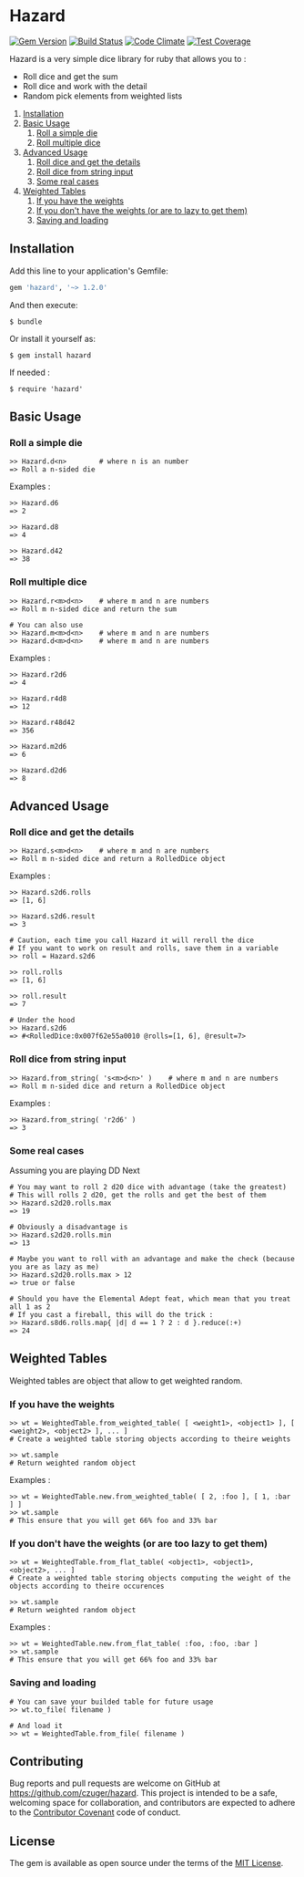 # Hazard

[![Gem Version](https://badge.fury.io/rb/hazard.svg)](https://badge.fury.io/rb/hazard)
[![Build Status](https://travis-ci.org/czuger/hazard.svg?branch=master)](https://travis-ci.org/czuger/hazard)
[![Code Climate](https://codeclimate.com/github/czuger/hazard/badges/gpa.svg)](https://codeclimate.com/github/czuger/hazard)
[![Test Coverage](https://codeclimate.com/github/czuger/hazard/badges/coverage.svg)](https://codeclimate.com/github/czuger/hazard/coverage)

Hazard is a very simple dice library for ruby that allows you to : 
* Roll dice and get the sum
* Roll dice and work with the detail
* Random pick elements from weighted lists

1. [Installation](#installation)
1. [Basic Usage](#basic-usage)
    1. [Roll a simple die](#roll-a-simple-die)
    1. [Roll multiple dice](#roll-multiple-dice)
1. [Advanced Usage](#advanced-usage)
    1. [Roll dice and get the details](#roll-dice-and-get-the-details)
    1. [Roll dice from string input](#roll-dice-from-string-input)    
    1. [Some real cases](#some-real-cases)
1. [Weighted Tables](#weighted-tables)
    1. [If you have the weights](#if-you-have-the-weights)
    1. [If you don't have the weights (or are to lazy to get them)](#if-you-dont-have-the-weights-or-are-to-lazy-to-get-them)
    1. [Saving and loading](#saving-and-loading)    
    
## Installation

Add this line to your application's Gemfile:

```ruby
gem 'hazard', '~> 1.2.0'
```

And then execute:

    $ bundle

Or install it yourself as:

    $ gem install hazard
    
If needed :

    $ require 'hazard'  

## Basic Usage

### Roll a simple die

    >> Hazard.d<n>        # where n is an number
    => Roll a n-sided die

Examples : 

    >> Hazard.d6
    => 2
    
    >> Hazard.d8
    => 4
     
    >> Hazard.d42
    => 38
     
    
### Roll multiple dice

    >> Hazard.r<m>d<n>    # where m and n are numbers
    => Roll m n-sided dice and return the sum
    
    # You can also use
    >> Hazard.m<m>d<n>    # where m and n are numbers       
    >> Hazard.d<m>d<n>    # where m and n are numbers

Examples : 
   
    >> Hazard.r2d6
    => 4
     
    >> Hazard.r4d8
    => 12
     
    >> Hazard.r48d42
    => 356
    
    >> Hazard.m2d6
    => 6    
     
    >> Hazard.d2d6
    => 8      
    
## Advanced Usage
        
### Roll dice and get the details

    >> Hazard.s<m>d<n>    # where m and n are numbers
    => Roll m n-sided dice and return a RolledDice object

Examples : 
         
    >> Hazard.s2d6.rolls
    => [1, 6]     
          
    >> Hazard.s2d6.result
    => 3
    
    # Caution, each time you call Hazard it will reroll the dice
    # If you want to work on result and rolls, save them in a variable    
    >> roll = Hazard.s2d6
    
    >> roll.rolls
    => [1, 6]
    
    >> roll.result
    => 7
    
    # Under the hood
    >> Hazard.s2d6
    => #<RolledDice:0x007f62e55a0010 @rolls=[1, 6], @result=7>
    
### Roll dice from string input

    >> Hazard.from_string( 's<m>d<n>' )    # where m and n are numbers
    => Roll m n-sided dice and return a RolledDice object

Examples : 
         
    >> Hazard.from_string( 'r2d6' )
    => 3     
        
### Some real cases
         
Assuming you are playing DD Next
    
    # You may want to roll 2 d20 dice with advantage (take the greatest)
    # This will rolls 2 d20, get the rolls and get the best of them
    >> Hazard.s2d20.rolls.max 
    => 19
    
    # Obviously a disadvantage is
    >> Hazard.s2d20.rolls.min
    => 13
    
    # Maybe you want to roll with an advantage and make the check (because you are as lazy as me)
    >> Hazard.s2d20.rolls.max > 12
    => true or false
    
    # Should you have the Elemental Adept feat, which mean that you treat all 1 as 2
    # If you cast a fireball, this will do the trick : 
    >> Hazard.s8d6.rolls.map{ |d| d == 1 ? 2 : d }.reduce(:+)
    => 24   
        
## Weighted Tables

Weighted tables are object that allow to get weighted random.
 
### If you have the weights

    >> wt = WeightedTable.from_weighted_table( [ <weight1>, <object1> ], [ <weight2>, <object2> ], ... ]
    # Create a weighted table storing objects according to theire weights
    
    >> wt.sample
    # Return weighted random object
    
Examples : 

    >> wt = WeightedTable.new.from_weighted_table( [ 2, :foo ], [ 1, :bar ] ]
    >> wt.sample
    # This ensure that you will get 66% foo and 33% bar
    
    
### If you don't have the weights (or are too lazy to get them)
    
    >> wt = WeightedTable.from_flat_table( <object1>, <object1>, <object2>, ... ]
    # Create a weighted table storing objects computing the weight of the objects according to theire occurences
    
    >> wt.sample
    # Return weighted random object
        
Examples : 
        
    >> wt = WeightedTable.new.from_flat_table( :foo, :foo, :bar ]
    >> wt.sample
    # This ensure that you will get 66% foo and 33% bar
               
### Saving and loading
    
    # You can save your builded table for future usage
    >> wt.to_file( filename )
    
    # And load it
    >> wt = WeightedTable.from_file( filename )   
                                      
## Contributing

Bug reports and pull requests are welcome on GitHub at https://github.com/czuger/hazard. This project is intended to be a safe, welcoming space for collaboration, and contributors are expected to adhere to the [Contributor Covenant](http://contributor-covenant.org) code of conduct.


## License

The gem is available as open source under the terms of the [MIT License](http://opensource.org/licenses/MIT).

